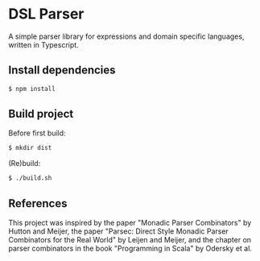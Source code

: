 # DSL Parser

A simple parser library for expressions and domain specific languages, written in Typescript.


## Install dependencies

```bash
$ npm install
```


## Build project

Before first build:
```bash
$ mkdir dist
```
(Re)build:
```bash
$ ./build.sh
```


## References

This project was inspired by the paper "Monadic Parser Combinators" by Hutton and Meijer, the paper "Parsec: Direct Style Monadic Parser Combinators for the Real World" by Leijen and Meijer, and the chapter on parser combinators in the book "Programming in Scala" by Odersky et al.
